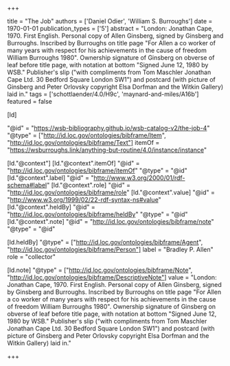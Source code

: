 +++

title = "The Job"
authors = ['Daniel Odier', 'William S. Burroughs']
date = 1970-01-01
publication_types = ['5']
abstract = "London: Jonathan Cape, 1970. First English. Personal copy of Allen Ginsberg, signed by Ginsberg and Burroughs. Inscribed by Burroughs on title page \"For Allen a co worker of many years with respect for his achievements in the cause of freedom William Burroughs 1980\". Ownership signature of Ginsberg on obverse of leaf before title page, with notation at bottom \"Signed June 12, 1980 by WSB.\" Publisher's slip (\"with compliments from Tom Maschler Jonathan Cape Ltd. 30 Bedford Square London SW1\") and postcard (with picture of Ginsberg and Peter Orlovsky copyright Elsa Dorfman and the Witkin Gallery) laid in."
tags = ['schottlaender/4.0/H9c', 'maynard-and-miles/A16b']
featured = false

[ld]

"@id" = "https://wsb-bibliography.github.io/wsb-catalog-v2/the-job-4"
"@type" = ["http://id.loc.gov/ontologies/bibframe/Item", "http://id.loc.gov/ontologies/bibframe/Text"]
itemOf = "https://wsburroughs.link/anything-but-routine/4.0/instance/instance"

[ld."@context"]
    [ld."@context".itemOf]
    "@id" = "http://id.loc.gov/ontologies/bibframe/itemOf"
    "@type" = "@id"
    [ld."@context".label]
    "@id" = "http://www.w3.org/2000/01/rdf-schema#label"
    [ld."@context".role]
    "@id" = "http://id.loc.gov/ontologies/bibframe/role"
    [ld."@context".value]
    "@id" = "http://www.w3.org/1999/02/22-rdf-syntax-ns#value"
    [ld."@context".heldBy]
    "@id" = "http://id.loc.gov/ontologies/bibframe/heldBy"
    "@type" = "@id"
    [ld."@context".note]
    "@id" = "http://id.loc.gov/ontologies/bibframe/note"
    "@type" = "@id"

[ld.heldBy]
"@type" = ["http://id.loc.gov/ontologies/bibframe/Agent", "http://id.loc.gov/ontologies/bibframe/Person"]
label = "Bradley P. Allen"
role = "collector"

[ld.note]
"@type" = ["http://id.loc.gov/ontologies/bibframe/Note", "http://id.loc.gov/ontologies/bibframe/DescriptiveNote"]
value = "London: Jonathan Cape, 1970. First English. Personal copy of Allen Ginsberg, signed by Ginsberg and Burroughs. Inscribed by Burroughs on title page \"For Allen a co worker of many years with respect for his achievements in the cause of freedom William Burroughs 1980\". Ownership signature of Ginsberg on obverse of leaf before title page, with notation at bottom \"Signed June 12, 1980 by WSB.\" Publisher's slip (\"with compliments from Tom Maschler Jonathan Cape Ltd. 30 Bedford Square London SW1\") and postcard (with picture of Ginsberg and Peter Orlovsky copyright Elsa Dorfman and the Witkin Gallery) laid in."

+++
